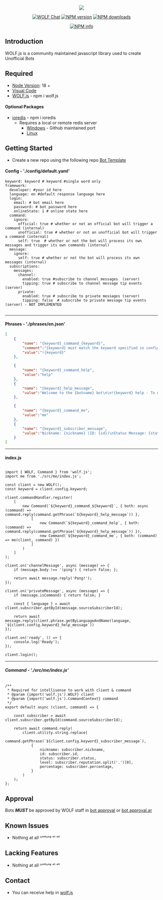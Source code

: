 <div align="center">
    <br />
    <p>
        <img src= https://i.imgur.com/pd30mGu.png/>
        <p>
            <a href="https://wolf.live/wolf.js"><img src="https://img.shields.io/badge/WOLF-Chat-blue" alt="WOLF Chat" /></a>
            <a href="https://www.npmjs.com/package/wolf.js"><img src="https://img.shields.io/npm/v/wolf.js.svg?maxAge=3600" alt="NPM version" /></a>
            <a href="https://www.npmjs.com/package/wolf.js"><img src="https://img.shields.io/npm/dt/wolf.js.svg?maxAge=3600" alt="NPM downloads" /></a>
        </p>
        <p>
            <a href="https://nodei.co/npm/wolf.js/"><img src="https://nodei.co/npm/wolf.js.png?downloads=true&stars=true" alt="NPM info" /></a>
        </p>
</div>

## Introduction

WOLF.js is a community maintained javascript library used to create Unofficial Bots

## Required

- [Node Version](https://nodejs.org/en/download/): 18 +
- [Visual Code](https://code.visualstudio.com/download)
- [WOLF.js](https://www.npmjs.com/package/wolf.js) - npm i wolf.js

#### Optional Packages

- [ioredis](https://www.npmjs.com/package/ioredis) - npm i ioredis
  - Requires a local or remote redis server
    - [Windows](https://github.com/tporadowski/redis/releases/tag/v5.0.10) - Github maintained port
    - [Linux](https://redis.io/download)

## Getting Started

- Create a new repo using the following repo [Bot Template](https://github.com/dawalters1/Bot-Template)

#### Config - './config/default.yaml'

```YML
keyword: keyword # keyword #single word only
framework:
  developer: #your id here
  language: en #default response language here
  login:
    email: # bot email here
    password: # bot password here
    onlineState: 1 # online state here
  command:
    ignore:
      official: true # whether or not an official bot will trigger a command (internal)
      unofficial: true # whether or not an unofficial bot will trigger a command (internal)
      self: true  # whether or not the bot will process its own messages and trigger its own commands (internal)
  message:
    ignore:
      self: true # whether or not the bot will process its own messages (internal)
  subscriptions:
    messages:
      channel:
        enabled: true #subscribe to channel messages  (server)
        tipping: true # subscribe to channel message tip events  (server)
      private:
        enabled: true # subscribe to private messages (server)
        tipping: false  # subscribe to private message tip events  (server) - NOT IMPLEMENTED


```

---
#### Phrases - './phrases/en.json'

```JSON
[
    {
        "name": "{keyword}_command_{keyword}",
        "comment":"{keyword} must match the keyword specified in config yaml",
        "value":"!{keyword}"
    },

    {
        "name": "{keyword}_command_help",
        "value":"help"
    },
    {
        "name": "{keyword}_help_message",
        "value":"Welcome to the {botname} bot\n\n!{keyword} help - To display this message\n!{keyword} me - Display basic information about your profile"
    },

    {
        "name": "{keyword}_command_me",
        "value":"me"
    },
    {
        "name": "{keyword}_subscriber_message",
        "value":"Nickname: {nickname} (ID: {id})\nStatus Message: {status}\nLevel: {level} ({percentage}% completed)"
    }
]
```
---
#### index.js
```JS

import { WOLF, Command } from 'wolf.js';
import me from './src/me/index.js';

const client = new WOLF();
const keyword = client.config.keyword;

client.commandHandler.register(
    [
        new Command(`${keyword}_command_${keyword}`, { both: async (command) =>  command.reply(command.getPhrase(`${keyword}_help_message`)) },
            [
                new Command(`${keyword}_command_help`, { both: (command) => command.reply(command.getPhrase(`${keyword}_help_message`)) }),
                new Command(`${keyword}_command_me`, { both: (command) => me(client, command) })
            ]
        )
    ]
);

client.on('channelMessage', async (message) => {
    if (message.body !== '!ping') { return false; };

    return await message.reply('Pong!');
});

client.on('privateMessage', async (message) => {
    if (message.isCommand) { return false; }

    const { language } = await client.subscriber.getById(message.sourceSubscriberId);

    return await message.reply(client.phrase.getByLanguageAndName(language, `${client.config.keyword}_help_message`))
});

client.on('ready', () => {
    console.log('Ready');
});

client.login();

```
---
##### Command - './src/me/index.js'


```JS

/**
 * Required for intellisense to work with client & command
 * @param {import('wolf.js').WOLF} client
 * @param {import('wolf.js').CommandContext} command
 */
export default async (client, command) => {

    const subscriber = await client.subscriber.getById(command.sourceSubscriberId);

    return await command.reply(
        client.utility.string.replace(
            command.getPhrase(`${client.config.keyword}_subscriber_message`),
            {
                nickname: subscriber.nickname,
                id: subscriber.id,
                status: subscriber.status,
                level: subscriber.reputation.split('.')[0],
                percentage: subscriber.percentage,
            }
        )
    );
};

```
## Approval

Bots _**MUST**_ be approved by WOLF staff in [bot approval](http://wolflive.com/bot+approval?r=80280172) or [bot approval.ar](http://wolflive.com/bot+approval.ar?r=80280172)

## Known Issues

- Nothing at all ᴺᵒᵗʰᶦⁿᵍ ᵃᵗ ᵃˡˡ

## Lacking Features

- Nothing at all ᴺᵒᵗʰᶦⁿᵍ ᵃᵗ ᵃˡˡ

## Contact

- You can receive help in [wolf.js](https://wolf.live/wolf.js)
